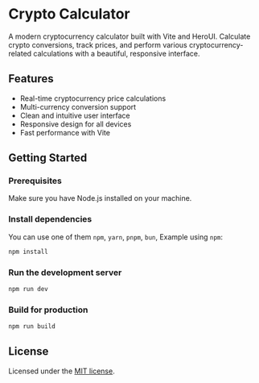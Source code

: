 # Crypto Calculator

A modern cryptocurrency calculator built with Vite and HeroUI. Calculate crypto conversions, track prices, and perform various cryptocurrency-related calculations with a beautiful, responsive interface.

## Features

- Real-time cryptocurrency price calculations
- Multi-currency conversion support
- Clean and intuitive user interface
- Responsive design for all devices
- Fast performance with Vite


## Getting Started

### Prerequisites

Make sure you have Node.js installed on your machine.


### Install dependencies

You can use one of them `npm`, `yarn`, `pnpm`, `bun`, Example using `npm`:

```bash
npm install
```

### Run the development server

```bash
npm run dev
```

### Build for production

```bash
npm run build
```

## License

Licensed under the [MIT license](LICENSE).
